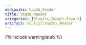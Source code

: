```yaml
---
mediawiki: Vaa3d_Reader
title: Vaa3d Reader
categories: [Plugins,Import-Export]
artifact: sc.fiji:Vaa3d\_Reader
---
```


{% include warning/stub %}


 
